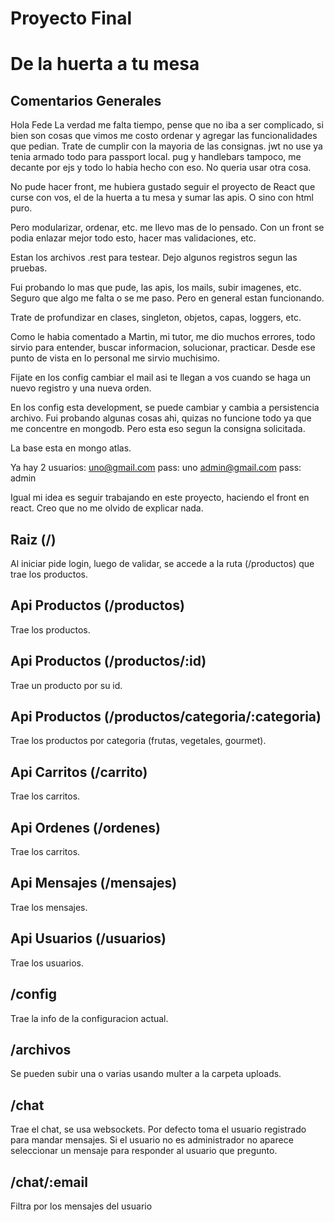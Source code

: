 # Proyecto Final
# De la huerta a tu mesa

## Comentarios Generales
Hola Fede
La verdad me falta tiempo, pense que no iba a ser complicado, si bien son cosas que vimos me costo ordenar y agregar las funcionalidades que pedian. Trate de cumplir con la mayoria de las consignas.
jwt no use ya tenia armado todo para passport local. pug y handlebars tampoco, me decante por ejs y todo lo habia hecho con eso. No queria usar otra cosa.


No pude hacer front, me hubiera gustado seguir el proyecto de React que curse con vos, el de la huerta a tu mesa y sumar las apis. O sino con html puro.


Pero modularizar, ordenar, etc. me llevo mas de lo pensado. Con un front se podia enlazar mejor todo esto, hacer mas validaciones, etc.


Estan los archivos .rest para testear. Dejo algunos registros segun las pruebas.


Fui probando lo mas que pude, las apis, los mails, subir imagenes, etc. Seguro que algo me falta o se me paso. Pero en general estan funcionando.


Trate de profundizar en clases, singleton, objetos, capas, loggers, etc.


Como le habia comentado a Martin, mi tutor, me dio muchos errores, todo sirvio para entender, buscar informacion, solucionar, practicar. Desde ese punto de vista en lo personal me sirvio muchisimo.


Fijate en los config cambiar el mail asi te llegan a vos cuando se haga un nuevo registro y una nueva orden.


En los config esta development, se puede cambiar y cambia a persistencia archivo. Fui probando algunas cosas ahi, quizas no funcione todo ya que me concentre en mongodb.
Pero esta eso segun la consigna solicitada.


La base esta en mongo atlas.

Ya hay 2 usuarios:
uno@gmail.com pass: uno
admin@gmail.com pass: admin

Igual mi idea es seguir trabajando en este proyecto, haciendo el front en react. 
Creo que no me olvido de explicar nada.



## Raiz (/)

Al iniciar pide login, luego de validar, se accede a la ruta (/productos) que trae los productos.

## Api Productos (/productos)

Trae los productos.

## Api Productos (/productos/:id)

Trae un producto por su id.

## Api Productos (/productos/categoria/:categoria)

Trae los productos por categoria (frutas, vegetales, gourmet).

## Api Carritos (/carrito)

Trae los carritos.

## Api Ordenes (/ordenes)

Trae los carritos.

## Api Mensajes (/mensajes)

Trae los mensajes.

## Api Usuarios (/usuarios)

Trae los usuarios.

## /config

Trae la info de la configuracion actual.

## /archivos

Se pueden subir una o varias usando multer a la carpeta uploads.

## /chat

Trae el chat, se usa websockets. Por defecto toma el usuario registrado para mandar mensajes. Si el usuario no es administrador no aparece seleccionar un mensaje para responder al usuario que pregunto.

## /chat/:email

Filtra por los mensajes del usuario


